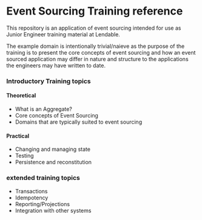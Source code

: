 # Event Sourcing Training reference

This repository is an application of event sourcing intended for use as Junior Engineer training material at Lendable.

The example domain is intentionally trivial/naieve as the purpose of the training is to present the core concepts of event sourcing and how an event sourced application may differ in nature and structure to the applications the engineers may have written to date.

### Introductory Training topics

#### Theoretical
- What is an Aggregate?
- Core concepts of Event Sourcing
- Domains that are typically suited to event sourcing

#### Practical
- Changing and managing state
- Testing
- Persistence and reconstitution

### extended training topics

- Transactions
- Idempotency
- Reporting/Projections
- Integration with other systems
